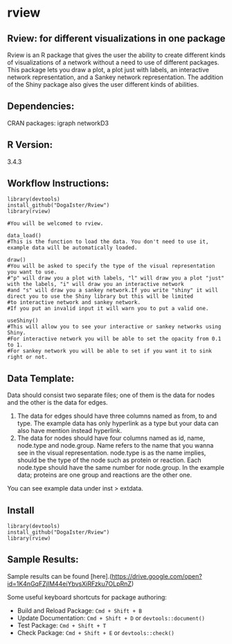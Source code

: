 # rview

## Rview: for different visualizations in one package
Rview is an R package that gives the user the ability to create different kinds of visualizations of a network without
a need to use of different packages. 
This package lets you draw a plot, a plot just with labels, an interactive network representation, and a Sankey network representation. The addition of the Shiny package also gives the user different kinds of abilities.

## Dependencies:
 CRAN packages: 
    igraph
    networkD3
    
## R Version:
3.4.3

## Workflow Instructions:
````
library(devtools)
install_github("DogaIster/Rview")
library(rview)

#You will be welcomed to rview.

data_load()
#This is the function to load the data. You don't need to use it, example data will be automatically loaded.

draw()
#You will be asked to specify the type of the visual representation you want to use. 
#"p" will draw you a plot with labels, "l" will draw you a plot "just" with the labels, "i" will draw you an interactive network 
#and "s" will draw you a sankey network.If you write "shiny" it will direct you to use the Shiny library but this will be limited
#to interactive network and sankey network.
#If you put an invalid input it will warn you to put a valid one.

useShiny()
#This will allow you to see your interactive or sankey networks using Shiny. 
#For interactive network you will be able to set the opacity from 0.1 to 1.
#For sankey network you will be able to set if you want it to sink right or not.

````

## Data Template:
Data should consist two separate files; one of them is the data for nodes and the other is the data for edges.
1) The data for edges should have three columns named as from, to and type. The example data has only hyperlink
as a type but your data can also have mention instead hyperlink.
2) The data for nodes should have four columns named as id, name, node.type and node.group. Name refers to the 
name that you wanna see in the visual representation. node.type is as the name implies, should be the type of the node such
as protein or reaction. Each node.type should have the same number for node.group. In the example data; proteins are one group
and reactions are the other one.

You can see example data under inst > extdata.

## Install

````
library(devtools)
install_github("DogaIster/Rview")
library(rview)

````

## Sample Results:

Sample results can be found [here].(https://drive.google.com/open?id=1K4nGqFZjIM44eiYbvsXiRFzku7OLpRnZ)

Some useful keyboard shortcuts for package authoring:

* Build and Reload Package:  `Cmd + Shift + B`
* Update Documentation:      `Cmd + Shift + D` or `devtools::document()`
* Test Package:              `Cmd + Shift + T`
* Check Package:             `Cmd + Shift + E` or `devtools::check()`


  


